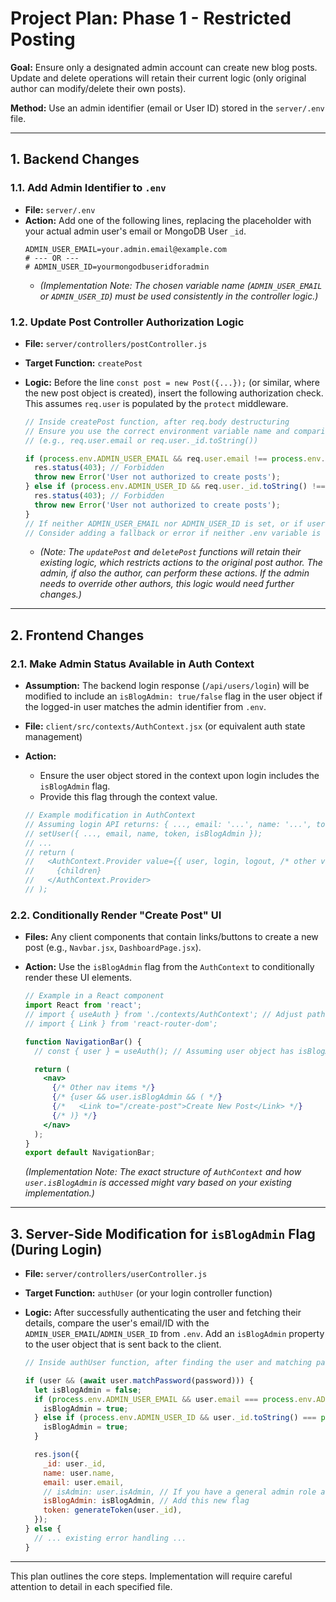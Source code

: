 # Project Plan: Phase 1 - Restricted Posting

**Goal:** Ensure only a designated admin account can create new blog posts. Update and delete operations will retain their current logic (only original author can modify/delete their own posts).

**Method:** Use an admin identifier (email or User ID) stored in the `server/.env` file.

---

## 1. Backend Changes

### 1.1. Add Admin Identifier to `.env`
*   **File:** `server/.env`
*   **Action:** Add one of the following lines, replacing the placeholder with your actual admin user's email or MongoDB User `_id`.
    ```dotenv
    ADMIN_USER_EMAIL=your.admin.email@example.com
    # --- OR ---
    # ADMIN_USER_ID=yourmongodbuseridforadmin
    ```
    *   *(Implementation Note: The chosen variable name (`ADMIN_USER_EMAIL` or `ADMIN_USER_ID`) must be used consistently in the controller logic.)*

### 1.2. Update Post Controller Authorization Logic
*   **File:** `server/controllers/postController.js`
*   **Target Function:** `createPost`
*   **Logic:** Before the line `const post = new Post({...});` (or similar, where the new post object is created), insert the following authorization check. This assumes `req.user` is populated by the `protect` middleware.

    ```javascript
    // Inside createPost function, after req.body destructuring
    // Ensure you use the correct environment variable name and comparison
    // (e.g., req.user.email or req.user._id.toString())

    if (process.env.ADMIN_USER_EMAIL && req.user.email !== process.env.ADMIN_USER_EMAIL) {
      res.status(403); // Forbidden
      throw new Error('User not authorized to create posts');
    } else if (process.env.ADMIN_USER_ID && req.user._id.toString() !== process.env.ADMIN_USER_ID) {
      res.status(403); // Forbidden
      throw new Error('User not authorized to create posts');
    }
    // If neither ADMIN_USER_EMAIL nor ADMIN_USER_ID is set, or if user matches, proceed.
    // Consider adding a fallback or error if neither .env variable is set but restriction is expected.
    ```
    *   *(Note: The `updatePost` and `deletePost` functions will retain their existing logic, which restricts actions to the original post author. The admin, if also the author, can perform these actions. If the admin needs to override other authors, this logic would need further changes.)*

---

## 2. Frontend Changes

### 2.1. Make Admin Status Available in Auth Context
*   **Assumption:** The backend login response (`/api/users/login`) will be modified to include an `isBlogAdmin: true/false` flag in the user object if the logged-in user matches the admin identifier from `.env`.
*   **File:** `client/src/contexts/AuthContext.jsx` (or equivalent auth state management)
*   **Action:**
    *   Ensure the user object stored in the context upon login includes the `isBlogAdmin` flag.
    *   Provide this flag through the context value.

    ```javascript
    // Example modification in AuthContext
    // Assuming login API returns: { ..., email: '...', name: '...', token: '...', isBlogAdmin: true }
    // setUser({ ..., email, name, token, isBlogAdmin });
    // ...
    // return (
    //   <AuthContext.Provider value={{ user, login, logout, /* other values */ }}>
    //     {children}
    //   </AuthContext.Provider>
    // );
    ```

### 2.2. Conditionally Render "Create Post" UI
*   **Files:** Any client components that contain links/buttons to create a new post (e.g., `Navbar.jsx`, `DashboardPage.jsx`).
*   **Action:** Use the `isBlogAdmin` flag from the `AuthContext` to conditionally render these UI elements.

    ```jsx
    // Example in a React component
    import React from 'react';
    // import { useAuth } from './contexts/AuthContext'; // Adjust path as needed
    // import { Link } from 'react-router-dom';

    function NavigationBar() {
      // const { user } = useAuth(); // Assuming user object has isBlogAdmin

      return (
        <nav>
          {/* Other nav items */}
          {/* {user && user.isBlogAdmin && ( */}
          {/*   <Link to="/create-post">Create New Post</Link> */}
          {/* )} */}
        </nav>
      );
    }
    export default NavigationBar;
    ```
    *(Implementation Note: The exact structure of `AuthContext` and how `user.isBlogAdmin` is accessed might vary based on your existing implementation.)*

---

## 3. Server-Side Modification for `isBlogAdmin` Flag (During Login)

*   **File:** `server/controllers/userController.js`
*   **Target Function:** `authUser` (or your login controller function)
*   **Logic:** After successfully authenticating the user and fetching their details, compare the user's email/ID with the `ADMIN_USER_EMAIL`/`ADMIN_USER_ID` from `.env`. Add an `isBlogAdmin` property to the user object that is sent back to the client.

    ```javascript
    // Inside authUser function, after finding the user and matching password

    if (user && (await user.matchPassword(password))) {
      let isBlogAdmin = false;
      if (process.env.ADMIN_USER_EMAIL && user.email === process.env.ADMIN_USER_EMAIL) {
        isBlogAdmin = true;
      } else if (process.env.ADMIN_USER_ID && user._id.toString() === process.env.ADMIN_USER_ID) {
        isBlogAdmin = true;
      }

      res.json({
        _id: user._id,
        name: user.name,
        email: user.email,
        // isAdmin: user.isAdmin, // If you have a general admin role already
        isBlogAdmin: isBlogAdmin, // Add this new flag
        token: generateToken(user._id),
      });
    } else {
      // ... existing error handling ...
    }
    ```

---

This plan outlines the core steps. Implementation will require careful attention to detail in each specified file.